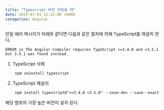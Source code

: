 ```yaml
---
title: "Typescript 버전 안맞을 때"
date: 2019-07-01 12:22:00 +0900
categories: Angular
---
```



만일 에러 메시지가 아래와 같다면 다음과 같은 절차에 의해 TypeScript를 재설치 한다.

    ERROR in The Angular Compiler requires TypeScript >=3.4.0 and <3.5.1 but 3.5.1 was found instead.
    


1. TypeScript 삭제

        npm uninstall typescript

2. TypeScript 재설치

        npm install typescript@">=3.4.0 <3.5.0" --save-dev --save--exact

해당 범위의 가장 높은 버전이 설치 된다.

